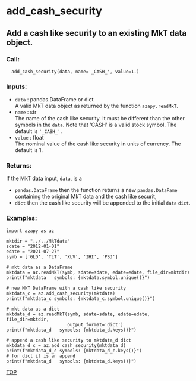 
# add_cash_security

## Add a cash like security to an existing MkT data object.

### Call:

```
  add_cash_security(data, name='_CASH_', value=1.)
```

### Inputs:

* `data` : pandas.DataFrame or dict <br>
A valid MkT data object as returned by the function `azapy.readMkT`.
* `name` : str <br>
The name of the cash like security. It must be different than the other
symbols in the `data`. Note that 'CASH' is a valid stock symbol.
The default is `'_CASH_'`.
* `value` : float <br>
The nominal value of the cash like security in units of currency. The
default is 1.

### Returns:
If the MkT data input, `data`, is a
* `pandas.DataFrame` then the
  function returns a new `pandas.DataFame` containing the
  original MkT data and the cash like securit,
* `dict` then the cash like security will be appended to the initial `data`
`dict`.

### [Examples:](https://github.com/Mircea-MMXXI/azapy/blob/main/scripts/util/add_cash_security_example.py)

```
import azapy as az

mktdir = "../../MkTdata"
sdate = "2012-01-01"
edate = "2021-07-27"
symb = ['GLD', 'TLT', 'XLV', 'IHI', 'PSJ']

# mkt data as a DataFrame
mktdata = az.readMkT(symb, sdate=sdate, edate=edate, file_dir=mktdir)
print(f"mktdata   symbols: {mktdata.symbol.unique()}")

# new MkT DataFrame with a cash like security
mktdata_c = az.add_cash_security(mktdata)
print(f"mktdata_c symbols: {mktdata_c.symbol.unique()}")

# mkt data as a dict
mktdata_d = az.readMkT(symb, sdate=sdate, edate=edate, file_dir=mktdir, 
                       output_format='dict')
print(f"mktdata_d   symbols: {mktdata_d.keys()}")

# append a cash like security to mktdata_d dict
mktdata_d_c = az.add_cash_security(mktdata_d)
print(f"mktdata_d_c symbols: {mktdata_d_c.keys()}")
# for dict it is an append
print(f"mktdata_d   symbols: {mktdata_d.keys()}")

```

[TOP](#TOP)
